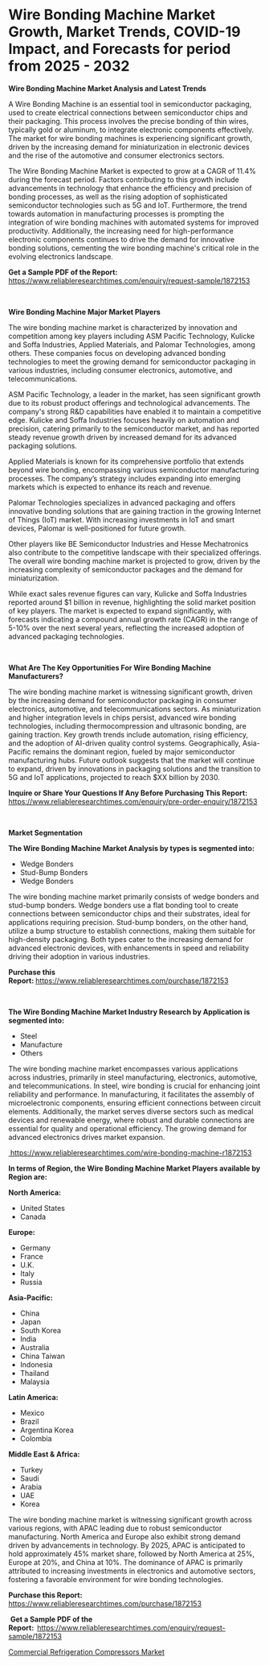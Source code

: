 <p><h1>Wire Bonding Machine Market Growth, Market Trends, COVID-19 Impact, and Forecasts for period from 2025 - 2032</h1></p><p><strong>Wire Bonding Machine Market Analysis and Latest Trends</strong></p>
<p><p>A Wire Bonding Machine is an essential tool in semiconductor packaging, used to create electrical connections between semiconductor chips and their packaging. This process involves the precise bonding of thin wires, typically gold or aluminum, to integrate electronic components effectively. The market for wire bonding machines is experiencing significant growth, driven by the increasing demand for miniaturization in electronic devices and the rise of the automotive and consumer electronics sectors.</p><p>The Wire Bonding Machine Market is expected to grow at a CAGR of 11.4% during the forecast period. Factors contributing to this growth include advancements in technology that enhance the efficiency and precision of bonding processes, as well as the rising adoption of sophisticated semiconductor technologies such as 5G and IoT. Furthermore, the trend towards automation in manufacturing processes is prompting the integration of wire bonding machines with automated systems for improved productivity. Additionally, the increasing need for high-performance electronic components continues to drive the demand for innovative bonding solutions, cementing the wire bonding machine's critical role in the evolving electronics landscape.</p></p>
<p><strong>Get a Sample PDF of the Report:&nbsp;</strong> <a href="https://www.reliableresearchtimes.com/enquiry/request-sample/1872153?utm_campaign=2629&utm_medium=2&utm_source=Github&utm_content=ia&utm_term=08042025&utm_id=wire-bonding-machine">https://www.reliableresearchtimes.com/enquiry/request-sample/1872153</a></p>
<p>&nbsp;</p>
<p><strong>Wire Bonding Machine Major Market Players</strong></p>
<p><p>The wire bonding machine market is characterized by innovation and competition among key players including ASM Pacific Technology, Kulicke and Soffa Industries, Applied Materials, and Palomar Technologies, among others. These companies focus on developing advanced bonding technologies to meet the growing demand for semiconductor packaging in various industries, including consumer electronics, automotive, and telecommunications.</p><p>ASM Pacific Technology, a leader in the market, has seen significant growth due to its robust product offerings and technological advancements. The company's strong R&D capabilities have enabled it to maintain a competitive edge. Kulicke and Soffa Industries focuses heavily on automation and precision, catering primarily to the semiconductor market, and has reported steady revenue growth driven by increased demand for its advanced packaging solutions.</p><p>Applied Materials is known for its comprehensive portfolio that extends beyond wire bonding, encompassing various semiconductor manufacturing processes. The company’s strategy includes expanding into emerging markets which is expected to enhance its reach and revenue.</p><p>Palomar Technologies specializes in advanced packaging and offers innovative bonding solutions that are gaining traction in the growing Internet of Things (IoT) market. With increasing investments in IoT and smart devices, Palomar is well-positioned for future growth.</p><p>Other players like BE Semiconductor Industries and Hesse Mechatronics also contribute to the competitive landscape with their specialized offerings. The overall wire bonding machine market is projected to grow, driven by the increasing complexity of semiconductor packages and the demand for miniaturization.</p><p>While exact sales revenue figures can vary, Kulicke and Soffa Industries reported around $1 billion in revenue, highlighting the solid market position of key players. The market is expected to expand significantly, with forecasts indicating a compound annual growth rate (CAGR) in the range of 5-10% over the next several years, reflecting the increased adoption of advanced packaging technologies.</p></p>
<p>&nbsp;</p>
<p><strong>What Are The Key Opportunities For Wire Bonding Machine Manufacturers?</strong></p>
<p><p>The wire bonding machine market is witnessing significant growth, driven by the increasing demand for semiconductor packaging in consumer electronics, automotive, and telecommunications sectors. As miniaturization and higher integration levels in chips persist, advanced wire bonding technologies, including thermocompression and ultrasonic bonding, are gaining traction. Key growth trends include automation, rising efficiency, and the adoption of AI-driven quality control systems. Geographically, Asia-Pacific remains the dominant region, fueled by major semiconductor manufacturing hubs. Future outlook suggests that the market will continue to expand, driven by innovations in packaging solutions and the transition to 5G and IoT applications, projected to reach $XX billion by 2030.</p></p>
<p><strong>Inquire or Share Your Questions If Any Before Purchasing This Report:</strong> <a href="https://www.reliableresearchtimes.com/enquiry/pre-order-enquiry/1872153?utm_campaign=2629&utm_medium=2&utm_source=Github&utm_content=ia&utm_term=08042025&utm_id=wire-bonding-machine">https://www.reliableresearchtimes.com/enquiry/pre-order-enquiry/1872153</a></p>
<p>&nbsp;</p>
<p><strong>Market Segmentation</strong></p>
<p><strong>The Wire Bonding Machine Market Analysis by types is segmented into:</strong></p>
<p><ul><li>Wedge Bonders</li><li>Stud-Bump Bonders</li><li>Wedge Bonders</li></ul></p>
<p><p>The wire bonding machine market primarily consists of wedge bonders and stud-bump bonders. Wedge bonders use a flat bonding tool to create connections between semiconductor chips and their substrates, ideal for applications requiring precision. Stud-bump bonders, on the other hand, utilize a bump structure to establish connections, making them suitable for high-density packaging. Both types cater to the increasing demand for advanced electronic devices, with enhancements in speed and reliability driving their adoption in various industries.</p></p>
<p><strong>Purchase this Report:&nbsp;</strong><a href="https://www.reliableresearchtimes.com/purchase/1872153?utm_campaign=2629&utm_medium=2&utm_source=Github&utm_content=ia&utm_term=08042025&utm_id=wire-bonding-machine">https://www.reliableresearchtimes.com/purchase/1872153</a></p>
<p>&nbsp;</p>
<p><strong>The Wire Bonding Machine Market Industry Research by Application is segmented into:</strong></p>
<p><ul><li>Steel</li><li>Manufacture</li><li>Others</li></ul></p>
<p><p>The wire bonding machine market encompasses various applications across industries, primarily in steel manufacturing, electronics, automotive, and telecommunications. In steel, wire bonding is crucial for enhancing joint reliability and performance. In manufacturing, it facilitates the assembly of microelectronic components, ensuring efficient connections between circuit elements. Additionally, the market serves diverse sectors such as medical devices and renewable energy, where robust and durable connections are essential for quality and operational efficiency. The growing demand for advanced electronics drives market expansion.</p></p>
<p><a href="https://www.reliableresearchtimes.com/wire-bonding-machine-r1872153?utm_campaign=2629&utm_medium=2&utm_source=Github&utm_content=ia&utm_term=08042025&utm_id=wire-bonding-machine">&nbsp;https://www.reliableresearchtimes.com/wire-bonding-machine-r1872153</a></p>
<p><strong>In terms of Region, the Wire Bonding Machine Market Players available by Region are:</strong></p>
<p>
    <p> <strong> North America: </strong>
        <ul>
            <li>United States</li>
            <li>Canada</li>
        </ul>
        </p> 
    <p> <strong> Europe: </strong>
        <ul>
            <li>Germany</li>
            <li>France</li>
            <li>U.K.</li>
            <li>Italy</li>
            <li>Russia</li>
        </ul>
        </p> 
    <p> <strong> Asia-Pacific: </strong>
        <ul>
            <li>China</li>
            <li>Japan</li>
            <li>South Korea</li>
            <li>India</li>
            <li>Australia</li>
            <li>China Taiwan</li>
            <li>Indonesia</li>
            <li>Thailand</li>
            <li>Malaysia</li>
        </ul>
        </p> 
    <p> <strong> Latin America: </strong>
        <ul>
            <li>Mexico</li>
            <li>Brazil</li>
            <li>Argentina Korea</li>
            <li>Colombia</li>
        </ul>
        </p> 
    <p> <strong> Middle East & Africa: </strong>
        <ul>
            <li>Turkey</li>
            <li>Saudi</li>
            <li>Arabia</li>
            <li>UAE</li>
            <li>Korea</li>
        </ul>
    </p>
    </p>
<p><p>The wire bonding machine market is witnessing significant growth across various regions, with APAC leading due to robust semiconductor manufacturing. North America and Europe also exhibit strong demand driven by advancements in technology. By 2025, APAC is anticipated to hold approximately 45% market share, followed by North America at 25%, Europe at 20%, and China at 10%. The dominance of APAC is primarily attributed to increasing investments in electronics and automotive sectors, fostering a favorable environment for wire bonding technologies.</p></p>
<p><strong>Purchase this Report: </strong><a href="https://www.reliableresearchtimes.com/purchase/1872153?utm_campaign=2629&utm_medium=2&utm_source=Github&utm_content=ia&utm_term=08042025&utm_id=wire-bonding-machine">https://www.reliableresearchtimes.com/purchase/1872153</a></p>
<p>&nbsp;<strong>Get a Sample PDF of the Report:&nbsp;&nbsp;</strong><a href="https://www.reliableresearchtimes.com/enquiry/request-sample/1872153?utm_campaign=2629&utm_medium=2&utm_source=Github&utm_content=ia&utm_term=08042025&utm_id=wire-bonding-machine">https://www.reliableresearchtimes.com/enquiry/request-sample/1872153</a></p>
<p><strong></strong></p>
<p><p><a href="https://github.com/manesros8/Market-Research-Report-List-1/blob/main/commercial-refrigeration-compressors-market.md?utm_campaign=2629&utm_medium=2&utm_source=Github&utm_content=ia&utm_term=08042025&utm_id=wire-bonding-machine">Commercial Refrigeration Compressors Market</a></p></p>